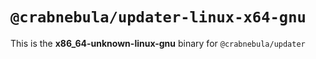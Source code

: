 # `@crabnebula/updater-linux-x64-gnu`

This is the **x86_64-unknown-linux-gnu** binary for `@crabnebula/updater`
